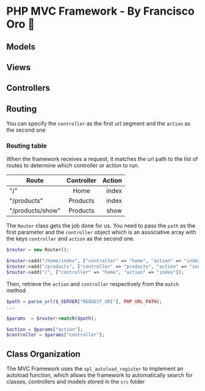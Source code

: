 # PHP MVC Framework - By Francisco Oro 🏑

## Models

## Views

## Controllers

## Routing
You can specify the `controller` as the first url segment and the `action` as the second one
### Routing table
When the framework receives a request, it matches the url path to the list of routes to determine which controller or
action to run. 

| Route            | Controller | Action |
|------------------|:----------:|-------:|
| "/"              |    Home    |  index |
| "/products"      |  Products  |  index |
| "/products/show" |  Products  |   show |

The `Router` class gets the job done for us. You need to pass the `path` as the first parameter and the `controller` object
which is an associative array with the keys `controller` and `action` as the second one. 

```php
$router = new Router();

$router->add("/home/index", ["controller" => "home", "action" => "index"]);
$router->add("/products", ["controller" => "products", "action" => "index"]);
$router->add("/", ["controller" => "home", "action" => "index"]);
```

Then, retrieve the `action` and `controller` respectively from the `match` method
```php
$path = parse_url($_SERVER["REQUEST_URI"], PHP_URL_PATH);
...

$params  = $router->match($path);

$action = $params["action"];
$controller = $params["controller"];
```

## Class Organization
The MVC Framework uses the `spl_autoload_register` to implement an autoload function, which allows the 
framework to automatically search for classes, controllers and models stored in the `src` folder